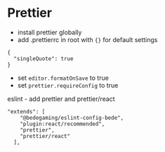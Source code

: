 # Prettier

- install prettier globally
- add .prettierrc in root with `{}` for default settings
```
{
  "singleQuote": true
}
```
- set `editor.formatOnSave` to true
- set `prettier.requireConfig` to true

eslint - add prettier and prettier/react
```
"extends": [
    "@bedegaming/eslint-config-bede",
    "plugin:react/recommended",
    "prettier",
    "prettier/react"
  ],
  ```
